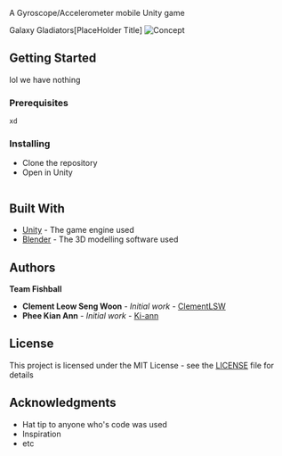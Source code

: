 A Gyroscope/Accelerometer mobile Unity game

Galaxy Gladiators[PlaceHolder Title]
![Concept](Images/Concept.png)

## Getting Started

lol we have nothing

### Prerequisites

```
xd
```

### Installing

* Clone the repository
* Open in Unity

```

```
## Built With

* [Unity](https://unity3d.com/) - The game engine used
* [Blender](https://www.blender.org/) - The 3D modelling software used

## Authors
**Team Fishball**
* **Clement Leow Seng Woon** - *Initial work* - [ClementLSW](https://github.com/ClementLSW)
* **Phee Kian Ann** - *Initial work* - [Ki-ann](https://github.com/Ki-ann)

## License

This project is licensed under the MIT License - see the [LICENSE](LICENSE) file for details

## Acknowledgments

* Hat tip to anyone who's code was used
* Inspiration
* etc
